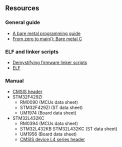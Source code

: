 ## Resources

### General guide

- [A bare metal programming guide](https://github.com/cpq/bare-metal-programming-guide) 
- [From zero to main(): Bare metal C](https://interrupt.memfault.com/blog/zero-to-main-1) 

### ELF and linker scripts

- [Demystifying firmware linker scripts](https://interrupt.memfault.com/blog/how-to-write-linker-scripts-for-firmware)
- [ELF](https://wiki.osdev.org/ELF) 

### Manual

- [CMSIS header](https://github.com/ARM-software/CMSIS_5)  
- STM32F429ZI
    - RM0090 (MCUs data sheet)
    - STM32F429ZI (ST data sheet)
    - UM1974 (Board data sheet)
- STM32L432KC 
    - RM0394 (MCUs data sheet)
    - STM32L432KB STM32L432KC (ST data sheet)
    - UM1956 (Board data sheet)
    - [CMSIS device L4 series header](https://github.com/STMicroelectronics/cmsis_device_f4) 
